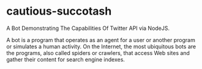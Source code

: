 # cautious-succotash
A Bot Demonstrating The Capabilities Of Twitter API via NodeJS.

A bot is a program that operates as an agent for a user or another program or simulates a human activity. On the Internet, the most ubiquitous bots are the programs, also called spiders or crawlers, that access Web sites and gather their content for search engine indexes.

